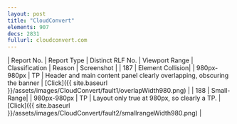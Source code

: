 ```yaml
---
layout: post
title: "CloudConvert"
elements: 907
decs: 2831
fullurl: cloudconvert.com
---
```

| Report No. | Report Type | Distinct RLF No. | Viewport Range | Classification | Reason | Screenshot |
| 187 | Element Collision| | 980px-980px | TP | Header and main content panel clearly overlapping, obscuring the banner | [Click]({{ site.baseurl }}/assets/images/CloudConvert/fault1/overlapWidth980.png) |
| 188 | Small-Range| | 980px-980px | TP | Layout only true at 980px, so clearly a TP. | [Click]({{ site.baseurl }}/assets/images/CloudConvert/fault2/smallrangeWidth980.png) |

